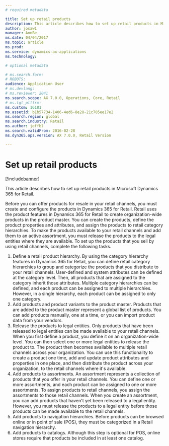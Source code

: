 ```yaml
---
# required metadata

title: Set up retail products
description: This article describes how to set up retail products in Microsoft Dynamics 365 for Retail.
author: josaw1
manager: AnnBe
ms.date: 04/04/2017
ms.topic: article
ms.prod: 
ms.service: dynamics-ax-applications
ms.technology: 

# optional metadata

# ms.search.form: 
# ROBOTS: 
audience: Application User
# ms.devlang: 
# ms.reviewer: 2041
ms.search.scope: AX 7.0.0, Operations, Core, Retail
# ms.tgt_pltfrm: 
ms.custom: 16181
ms.assetid: b1b57734-1406-4ed6-8e28-21c705ee17e2
ms.search.region: global
ms.search.industry: Retail
ms.author: jeffbl
ms.search.validFrom: 2016-02-28
ms.dyn365.ops.version: AX 7.0.0, Retail Version

---
```


# Set up retail products

[!include[banner](includes/banner.md)]


This article describes how to set up retail products in Microsoft Dynamics 365 for Retail.

Before you can offer products for resale in your retail channels, you must create and configure the products in Dynamics 365 for Retail. Retail uses the product features in Dynamics 365 for Retail to create organization-wide products in the product master. You can create the products, define the product properties and attributes, and assign the products to retail category hierarchies. To make the products available to your retail channels and add them to an active assortment, you must release the products to the legal entities where they are available. To set up the products that you sell by using retail channels, complete the following tasks.

1.  Define a retail product hierarchy. By using the category hierarchy features in Dynamics 365 for Retail, you can define retail category hierarchies to group and categorize the products that you distribute to your retail channels. User-defined and system attributes can be defined at the category level. Then, all products that are assigned to the category inherit those attributes. Multiple category hierarchies can be defined, and each product can be assigned to multiple hierarchies. However, in a single hierarchy, each product can be assigned to only one category.
2.  Add products and product variants to the product master. Products that are added to the product master represent a global list of products. You can add products manually, one at a time, or you can import product data from your vendors.
3.  Release the products to legal entities. Only products that have been released to legal entities can be made available to your retail channels. When you first define a product, you define it on an organization-wide level. You can then select one or more legal entities to release the product to. The product then becomes available to multiple retail channels across your organization. You can use this functionality to create a product one time, add and update product attributes and properties in one place, and then distribute the product across your organization, to the retail channels where it's available.
4.  Add products to assortments. An assortment represents a collection of products that you offer in your retail channels. You can define one or more assortments, and each product can be assigned to one or more assortments. To assign products to retail channels, you assign the assortments to those retail channels. When you create an assortment, you can add products that haven't yet been released to a legal entity. However, you must release the products to a legal entity before those products can be made available to the retail channels.
5.  Add products to navigation hierarchies. Before products can be browsed online or in point of sale (POS), they must be categorized in a Retail navigation hierarchy.
6.  Add products to catalogs. Although this step is optional for POS, online stores require that products be included in at least one catalog.




